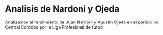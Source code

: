 # Analisis de Nardoni y Ojeda
Analizamos el rendimiento de Juan Nardoni y Agustin Ojeda en el partido vs Central Cordoba por la Liga Profesional de futbol

